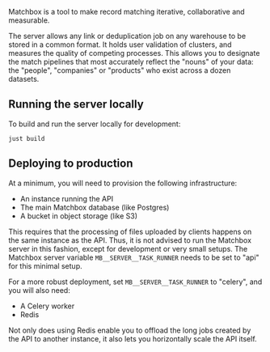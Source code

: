 Matchbox is a tool to make record matching iterative, collaborative and measurable.

The server allows any link or deduplication job on any warehouse to be stored in a common format. It holds user validation of clusters, and measures the quality of competing processes. This allows you to designate the match pipelines that most accurately reflect the "nouns" of your data: the "people", "companies" or "products" who exist across a dozen datasets.

## Running the server locally

To build and run the server locally for development:

```shell
just build
```

## Deploying to production

At a minimum, you will need to provision the following infrastructure:

* An instance running the API
* The main Matchbox database (like Postgres)
* A bucket in object storage (like S3)

This requires that the processing of files uploaded by clients happens on the same instance as the API. Thus, it is not advised to run the Matchbox server in this fashion, except for development or very small setups. The Matchbox server variable `MB__SERVER__TASK_RUNNER` needs to be set to "api" for this minimal setup.


For a more robust deployment, set `MB__SERVER__TASK_RUNNER` to "celery", and you will also need:

* A Celery worker
* Redis

Not only does using Redis enable you to offload the long jobs created by the API to another instance, it also lets you horizontally scale the API itself.